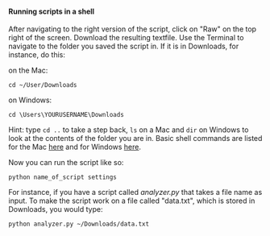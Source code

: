 #### Running scripts in a shell
After navigating to the right version of the script, click on "Raw" on the top right of the screen. Download the resulting textfile. Use the Terminal to navigate to the folder you saved the script in. If it is in Downloads, for instance, do this:

on the Mac:

`cd ~/User/Downloads`

on Windows:

`cd \Users\YOURUSERNAME\Downloads`

Hint: type `cd ..` to take a step back, `ls` on a Mac and `dir` on Windows to look at the contents of the folder you are in. Basic shell commands are listed for the Mac [here](https://www.git-tower.com/blog/command-line-cheat-sheet/) and for Windows [here](http://www.cs.columbia.edu/~sedwards/classes/2016/1102-spring/Command%20Prompt%20Cheatsheet.pdf).

Now you can run the script like so:

    python name_of_script settings

For instance, if you have a script called *analyzer.py* that takes a file name as input. To make the script work on a file called "data.txt", which is stored in Downloads, you would type:

    python analyzer.py ~/Downloads/data.txt 

